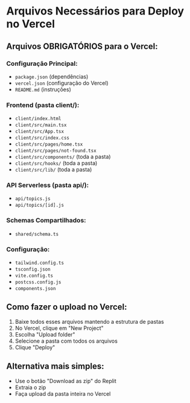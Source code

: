 # Arquivos Necessários para Deploy no Vercel

## Arquivos OBRIGATÓRIOS para o Vercel:

### Configuração Principal:
- `package.json` (dependências)
- `vercel.json` (configuração do Vercel)
- `README.md` (instruções)

### Frontend (pasta client/):
- `client/index.html`
- `client/src/main.tsx`
- `client/src/App.tsx` 
- `client/src/index.css`
- `client/src/pages/home.tsx`
- `client/src/pages/not-found.tsx`
- `client/src/components/` (toda a pasta)
- `client/src/hooks/` (toda a pasta)
- `client/src/lib/` (toda a pasta)

### API Serverless (pasta api/):
- `api/topics.js`
- `api/topics/[id].js`

### Schemas Compartilhados:
- `shared/schema.ts`

### Configuração:
- `tailwind.config.ts`
- `tsconfig.json`
- `vite.config.ts`
- `postcss.config.js`
- `components.json`

## Como fazer o upload no Vercel:

1. Baixe todos esses arquivos mantendo a estrutura de pastas
2. No Vercel, clique em "New Project"
3. Escolha "Upload folder" 
4. Selecione a pasta com todos os arquivos
5. Clique "Deploy"

## Alternativa mais simples:
- Use o botão "Download as zip" do Replit
- Extraia o zip
- Faça upload da pasta inteira no Vercel